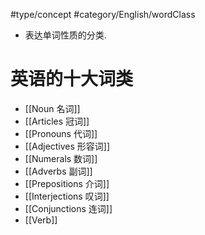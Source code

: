 #type/concept #category/English/wordClass 
- 表达单词性质的分类. 

# 英语的十大词类

- [[Noun 名词]]
- [[Articles 冠词]]
- [[Pronouns 代词]]
- [[Adjectives 形容词]]
- [[Numerals 数词]]
- [[Adverbs 副词]]
- [[Prepositions 介词]]
- [[Interjections 叹词]]
- [[Conjunctions 连词]]
- [[Verb]]